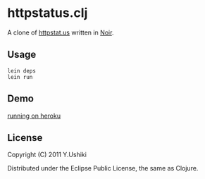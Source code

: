 # httpstatus.clj

A clone of [httpstat.us](http://httpstat.us) written in [Noir](http://www.webnoir.org/).

## Usage

    lein deps
    lein run

## Demo
[running on heroku](http://quiet-fog-825.herokuapp.com/)

## License

Copyright (C) 2011 Y.Ushiki

Distributed under the Eclipse Public License, the same as Clojure.

